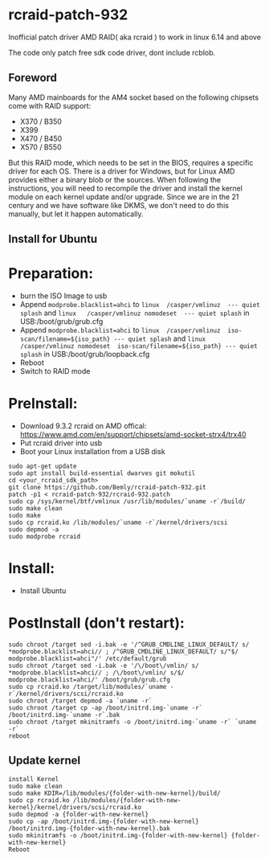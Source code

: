 # rcraid-patch-932
Inofficial patch driver AMD RAID( aka rcraid ) to work in linux 6.14 and above

The code only patch free sdk code driver, dont include rcblob.

## Foreword
Many AMD mainboards for the AM4 socket based on the following chipsets come with RAID support:
 * X370 / B350
 * X399
 * X470 / B450
 * X570 / B550

But this RAID mode, which needs to be set in the BIOS, requires a specific driver for each OS.
There is a driver for Windows, but for Linux AMD provides either a binary blob or the sources.
When following the instructions, you will need to recompile the driver and install the kernel module on each kernel update and/or upgrade.
Since we are in the 21 century and we have software like DKMS, we don't need to do this manually, but let it happen automatically.

## Install for Ubuntu
Preparation:
===========
  * burn the ISO Image to usb
  * Append `modprobe.blacklist=ahci` to `linux	/casper/vmlinuz  --- quiet splash` and `linux	/casper/vmlinuz nomodeset  --- quiet splash` in USB:/boot/grub/grub.cfg
  * Append `modprobe.blacklist=ahci` to `linux	/casper/vmlinuz  iso-scan/filename=${iso_path} --- quiet splash` and `linux	/casper/vmlinuz nomodeset  iso-scan/filename=${iso_path} --- quiet splash` in USB:/boot/grub/loopback.cfg
  * Reboot
  * Switch to RAID mode

PreInstall:
===========
  * Download 9.3.2 rcraid on AMD offical: https://www.amd.com/en/support/chipsets/amd-socket-strx4/trx40
  * Put rcraid driver into usb
  * Boot your Linux installation from a USB disk
```
sudo apt-get update
sudo apt install build-essential dwarves git mokutil
cd <your_rcraid_sdk_path>
git clone https://github.com/Bemly/rcraid-patch-932.git
patch -p1 < rcraid-patch-932/rcraid-932.patch
sudo cp /sys/kernel/btf/vmlinux /usr/lib/modules/`uname -r`/build/
sudo make clean
sudo make
sudo cp rcraid.ko /lib/modules/`uname -r`/kernel/drivers/scsi
sudo depmod -a
sudo modprobe rcraid
```

Install:
===========
* Install Ubuntu

PostInstall (don't restart):
===========
```
sudo chroot /target sed -i.bak -e '/^GRUB_CMDLINE_LINUX_DEFAULT/ s/ *modprobe.blacklist=ahci// ; /^GRUB_CMDLINE_LINUX_DEFAULT/ s/"$/ modprobe.blacklist=ahci"/' /etc/default/grub
sudo chroot /target sed -i.bak -e '/\/boot\/vmlin/ s/ *modprobe.blacklist=ahci// ; /\/boot\/vmlin/ s/$/ modprobe.blacklist=ahci/' /boot/grub/grub.cfg
sudo cp rcraid.ko /target/lib/modules/`uname -r`/kernel/drivers/scsi/rcraid.ko
sudo chroot /target depmod -a `uname -r`
sudo chroot /target cp -ap /boot/initrd.img-`uname -r` /boot/initrd.img-`uname -r`.bak
sudo chroot /target mkinitramfs -o /boot/initrd.img-`uname -r` `uname -r`
reboot
```

## Update kernel
```
install Kernel
sudo make clean
sudo make KDIR=/lib/modules/{folder-with-new-kernel}/build/
sudo cp rcraid.ko /lib/modules/{folder-with-new-kernel}/kernel/drivers/scsi/rcraid.ko
sudo depmod -a {folder-with-new-kernel}
sudo cp -ap /boot/initrd.img-{folder-with-new-kernel} /boot/initrd.img-{folder-with-new-kernel}.bak
sudo mkinitramfs -o /boot/initrd.img-{folder-with-new-kernel} {folder-with-new-kernel}
Reboot
```

